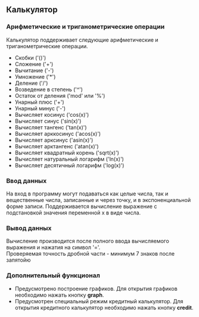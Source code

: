## Калькулятор

### Арифметические и триганометрические операции
Калькулятор поддерживает следующие арифметические и триганометрические операции. 
- Скобки ('()')
- Сложение ('+')
- Вычитание ('-')
- Умножение ('*')
- Деление ('/')
- Возведение в степень ('^')
- Остаток от деления ('mod' или '%')
- Унарный плюс ('+')
- Унарный минус ('-')
- Вычисляет косинус ('cos(x)')
- Вычисляет синус ('sin(x)')
- Вычисляет тангенс ('tan(x)')
- Вычисляет арккосинус ('acos(x)')
- Вычисляет арксинус ('asin(x)')
- Вычисляет арктангенс ('atan(x)')
- Вычисляет квадратный корень ('sqrt(x)')
- Вычисляет натуральный логарифм ('ln(x)')
- Вычисляет десятичный логарифм ('log(x)')

### Ввод данных

На вход в программу могут подаваться как целые числа, так и вещественные числа, записанные и через точку, и в экспоненциальной форме записи.
Поддерживается вычисление выражение с подстановкой значения переменной x в виде числа.

### Вывод данных

Вычисление производится после полного ввода вычисляемого выражения и нажатия на символ '='. \
Проверяемая точность дробной части - минимум 7 знаков после запятойю

### Дополнительный функционал
- Предусмотрено построение графиков. 
 Для открытия графиков необходимо нажать кнопку **graph**. 
- Предусмотрен специальный режим кредитный калькулятор. Для открытия кредитного калькулятор необходимо нажать кнопку **credit**.
